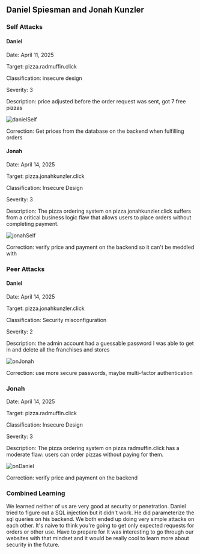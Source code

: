 ## Daniel Spiesman and Jonah Kunzler

### Self Attacks
#### Daniel
Date: April 11, 2025

Target: pizza.radmuffin.click

Classification: insecure design

Severity: 3

Description: price adjusted before the order request was sent, got 7 free pizzas

![danielSelf](https://github.com/user-attachments/assets/9d454c00-c931-4b5c-9d18-7a20d23447c9)

Correction: Get prices from the database on the backend when fulfilling orders

#### Jonah
Date: April 14, 2025

Target: pizza.jonahkunzler.click

Classification: Insecure Design

Severity: 3

Description: The pizza ordering system on pizza.jonahkunzler.click suffers from a critical business logic flaw that allows users to place orders without completing payment.

![jonahSelf](https://github.com/user-attachments/assets/efe07c4a-47c6-4512-b86f-92954703239e)

Correction: verify price and payment on the backend so it can't be meddled with

### Peer Attacks
#### Daniel
Date: April 14, 2025

Target: pizza.jonahkunzler.click

Classification: Security misconfiguration

Severity: 2

Description: the admin account had a guessable password I was able to get in and delete all the franchises and stores

![onJonah](https://github.com/user-attachments/assets/52fae96d-74b2-4a84-977d-94f535b8b48c)

Correction: use more secure passwords, maybe multi-factor authentication

### Jonah
Date: April 14, 2025

Target: pizza.radmuffin.click

Classification: Insecure Design

Severity: 3

Description: The pizza ordering system on pizza.radmuffin.click has a moderate flaw: users can order pizzas without paying for them.

![onDaniel](https://github.com/user-attachments/assets/befe4fd1-346f-4095-be1c-764e6a083a53)

Correction: verify price and payment on the backend

### Combined Learning
We learned neither of us are very good at security or penetration. Daniel tried to figure out a SQL injection but it didn't work. He did parameterize the sql queries on his backend. We both ended up doing very simple attacks on each other. It's naive to think you're going to get only expected requests for orders or other use. Have to prepare for It was interesting to go through our websites with that mindset and it would be really cool to learn more about security in the future.






